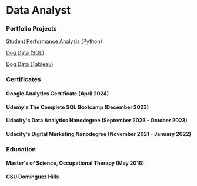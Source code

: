 # Data Analyst

### Portfolio Projects
[Student Performance Analysis (Python)](https://github.com/MelodiousMeadow/melodiousmeadow.github.io/blob/main/SchoolPerformanceAnalysis/SchoolPerformanceAnalysis-v1.ipynb)

[Dog Data (SQL)](https://github.com/MelodiousMeadow/DogDataSQL/tree/main/DogData)

[Dog Data (Tableau)](https://public.tableau.com/app/profile/z.w8482/viz/DogDataProject1/DogDataPresentation)

### Certificates
#### Google Analytics Certificate (April 2024)
#### Udemy's The Complete SQL Bootcamp (December 2023)
#### Udacity's Data Analytics Nanodegree (September 2023 - October 2023)
#### Udacity's Digital Marketing Nanodegree (November 2021 - January 2022)

### Education 
#### Master's of Science, Occupational Therapy (May 2016)
#### CSU Dominguez Hills


